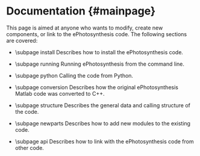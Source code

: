 # Documentation    {#mainpage}

This page is aimed at anyone who wants to modify, create new components, or link to 
the ePhotosynthesis code. The following sections are covered:

- \subpage install Describes how to install the ePhotosynthesis code.

- \subpage running Running ePhotosynthesis from the command line.

- \subpage python Calling the code from Python.

- \subpage conversion Describes how the original ePhotosynthesis Matlab code was converted to C++.

- \subpage structure Describes the general data and calling structure of the code.

- \subpage newparts Describes how to add new modules to the existing code.

- \subpage api Describes how to link with the ePhotosynthesis code from other code.

